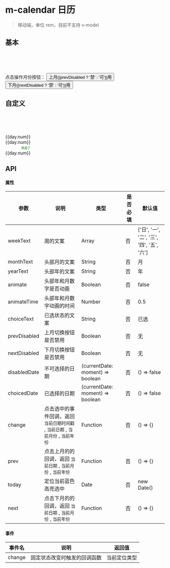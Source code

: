 # m-calendar 日历
> 移动端，单位 rem，目前不支持 v-model

## 基本

<br>
<br>
<br>
<p>
点击操作月份按钮： <button @click="prevDisabled = !prevDisabled">上月{{prevDisabled ? '禁' : '可'}}用</button>
<button @click="nextDisabled = !nextDisabled">下月{{nextDisabled ? '禁' : '可'}}用</button>
</p>
<p>
  <w-m-calendar class="demo-calendar" :choicedDate="choicedDate" :disabledDate="disabledDate" :prevDisabled="prevDisabled" :nextDisabled="nextDisabled"></w-m-calendar>
</p>

## 自定义

<br>
<br>
<br>
<p>
  <w-m-calendar :choicedDate="choicedDate">
    <div slot="prevday" slot-scope="{day}">
      <span :style="{color: '#000'}">{{day.num}}</span>
    </div>
    <div slot="day" slot-scope="{day}">
      <span :style="{color: day.choice && !day.active ? '#f00' : 'blue', background: day.active ? 'yellow' : 'none'}">{{day.num}}</span>
      <div style="color: green;font-size: 12px; transform: scale(0.8);word-break: keep-all;" v-if="day.choice && !day.active">我选了</div>
    </div>
    <div slot="nextday" slot-scope="{day}">
      <span :style="{color: '#000'}">{{day.num}}</span>
    </div>
  </w-m-calendar>
</p>

## API

#### 属性

|参数|说明|类型|是否必填|默认值|
|---|----|---|-------|-----|
|weekText|周的文案|Array|否|['日', '一', '二', '三', '四', '五', '六']|
|monthText|头部月的文案|String|否|月|
|yearText|头部年的文案|String|否|年|
|animate|头部年和月数字是否动画|Boolean|否|false|
|animateTime|头部年和月数字动画的时间|Number|否|0.5|
|choiceText|已选状态的文案|String|否|已选|
|prevDisabled|上月切换按钮是否禁用|Boolean|否|无|
|nextDisabled|下月切换按钮是否禁用|Boolean|否|无|
|disabledDate|不可选择的日期|(currentDate: moment) => boolean|否|() => false|
|choicedDate|已选择的日期|(currentDate: moment) => boolean|否|() => false|
|change|点击选中的事件回调，返回 `当前日期时间戳` , `当前日期` , `当前月份` , `当前年份`|Function|否|() => {}|
|prev|点击上月的的回调，返回 `当前日期` , `当前月份` , `当前年份`|Function|否|() => {}|
|today|定位当前蓝色高亮选中|Date|否|new Date()|
|next|点击下月的的回调，返回 `当前日期` , `当前月份` , `当前年份`|Function|否|() => {}|

#### 事件

|事件名|说明|返回值|
|-----|---|-----|
|change|固定状态改变时触发的回调函数|当前定位类型|

<script>
import WMCalendar from '../calendar/mcalendar/MCalendar';
import {
  clearHours,
} from '../calendar/utils/date';

export default {
  data() {
    return {
      now: clearHours(new Date()),
      prevDisabled: false,
      nextDisabled: false,
    };
  },
  mounted() {
    document.getElementsByTagName('html')[0].className = 'html';
  },
  beforeDestroy() {
    document.getElementsByTagName('html')[0].className = '';
  },
  methods: {
    choicedDate(current, timestamp, day, year, month) {
      return day === 8;
    },
    disabledDate(current, timestamp, day, year, month) {
      return timestamp<this.now;
    },
  },
  components: {
    WMCalendar,
  },
};
</script>
<style lang="scss">
@import '../calendar/mcalendar/style/mcalendar.scss';

.html {
  font-size: 37.5px;

  & .navbar {
    height: 34px;
    box-sizing: content-box;
    line-height: 34px;
    padding: 12px 24px;

    & a {
      line-height: 32px;
    }

    & .site-name {
      font-size: 30px;
    }

    & .links {
      right: 24px;
      top: 12px;
      line-height: 32px;
    }
  }

  & .sidebar {
    width: 16%;
    top: 57.6px;
  }

  & .page {
    padding-left: 16%;
  }

  & h1 {
    font-size: 42px;
  }

  & h2 {
    font-size: 38px;
  }

  & pre,
  & pre[class*="language-"] {
    padding: 20px 24px;

    &::before {
      font-size: 16px;
    }
  }

  & blockquote {
    font-size: 20px;
  }

  & .content code {
    padding: 4px 8px;
  }

  & .search-box input {
    height: 32px;
    width: 200px;
    padding: 0 8px 0 32px;
    background-size: 20px;
    background-position: 6px 6px;
  }

  .content:not(.custom) > h1:first-child, .content:not(.custom) > h2:first-child, .content:not(.custom) > h3:first-child, .content:not(.custom) > h4:first-child, .content:not(.custom) > h5:first-child, .content:not(.custom) > h6:first-child {
    margin-top: -0.75rem;
    padding-top: 2.3rem;
    margin-bottom: 0.5rem;
  }
}

@media (max-width: 419px) {
  .content:not(.custom) {
    padding: 0;
    width: 100%;
  }

  .page {
    padding-left: 0 !important;
  }

  .demo-calendar {
    width: 90%;
    margin: 0 auto;
  }
}

</style>
